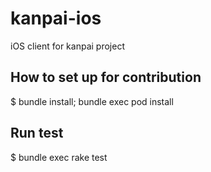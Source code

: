 # kanpai-ios

iOS client for kanpai project

## How to set up for contribution

  $ bundle install; bundle exec pod install 

## Run test

  $ bundle exec rake test
